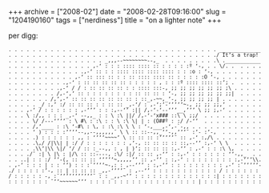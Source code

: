 +++
archive = ["2008-02"]
date = "2008-02-28T09:16:00"
slug = "1204190160"
tags = ["nerdiness"]
title = "on a lighter note"
+++

per digg:

<pre style="font-size: 10px">
. . . . . . . . . . . . . . . . . . . . . . . . . . . . . . . . . . . ______________
. . . . . . . . . . . . . . . . . . . . . . . . . . . . . . . . . . ./ It’s a trap! \
. . . . . . . . . . . . . . . . _,,,--~~~~~~~~--,_  . . . . . . . . .\ .____________/
. . . . . . . . . . . . . . ,-‘ : : : :::: :::: :: : : : : :º ‘-, . . \/. .  . . . . . .
. . . . . . . . . . . . .,-‘ :: : : :::: :::: :::: :::: : : :o : ‘-, . . . . . . . . . .
. . . . . . . . . . . ,-‘ :: ::: :: : : :: :::: :::: :: : : : : :O ‘-, . . . . . . . . .
. . . . . . . . . .,-‘ : :: :: :: :: :: : : : : : , : : :º :::: :::: ::’; .  . . . . . .
. . . . . . . . .,-‘ / / : :: :: :: :: : : :::: :::-, ;; ;; ;; ;; ;; ;; ;\ . . . . . . .
. . . . . . . . /,-‘,’ :: : : : : : : : : :: :: :: : ‘-, ;; ;; ;; ;; ;; ;;|  . . . . . .
. . . . . . . /,’,-‘ :: :: :: :: :: :: :: : ::_,-~~,_’-, ;; ;; ;; ;; | . . . . . . . . .
. . . . . _/ :,’ :/ :: :: :: : : :: :: _,-‘/ : ,-‘;’-‘’’’’~-, ;; ;; ;;,’ . . . . . . . .
. . . ,-‘ / : : : : : : ,-‘’’ : : :,--‘’ :|| /,-‘-‘--‘’’__,’’’ \ ;; ;,-‘ . . . . . . . .
. . . \ :/,, : : : _,-‘ --,,_ : : \ :\ ||/ /,-‘-‘x### ::\ \ ;;/  . . . . . . . . . . . .
. . . . \/ /---‘’’’ : \ #\ : :\ : : \ :\ \| | : (O##º : :/ /-‘’  . . . . . . . . . . . .
. . . . /,’____ : :\ ‘-#\ : \, : :\ :\ \ \ : ‘-,___,-‘,-`-,, . . . . . . . . . . . . . . 
. . . . ‘ ) : : : :’’’’--,,--,,,,,,¯ \ \ :: ::--,,_’’-,,’’’¯ :’- :’-,  . . . . . . . . .
. . . . .) : : : : : : ,, : ‘’’’~~~~’ \ :: :: :: :’’’’’¯ :: ,-‘ :,/\ . . . . . . . . . .
. . . . .\,/ /|\\| | :/ / : : : : : : : ,’-, :: :: :: :: ::,--‘’ :,-‘ \ \  . . . . . . .
. . . . .\\’|\\ \|/ ‘/ / :: :_--,, : , | )’; :: :: :: :,-‘’ : ,-‘ : : :\ \,  . . . . . .
. . . ./¯ :| \ |\ : |/\ :: ::----, :\/ :|/ :: :: ,-‘’ : :,-‘ : : : : : : ‘’-,,_  . . . .
. . ..| : : :/ ‘’-(, :: :: :: ‘’’’’~,,,,,’’ :: ,-‘’ : :,-‘ : : : : : : : : :,-‘’’\\. . . 
. ,-‘ : : : | : : ‘’) : : :¯’’’’~-,: : ,--‘’’ : :,-‘’ : : : : : : : : : ,-‘ :¯’’’’’-,_ .
./ : : : : :’-, :: | :: :: :: _,,-‘’’’¯ : ,--‘’ : : : : : : : : : : : / : : : : : : :’’-
/ : : : : : -, :¯’’’’’’’’’’’¯ : : _,,-~’’ : : : : : : : : : : : : : :| : : : : : : : : :
: : : : : : : ¯’’~~~~~~’’’ : : : : : : : : : : : : : : : : : : | : : : : : : : : : : : :
</pre>
